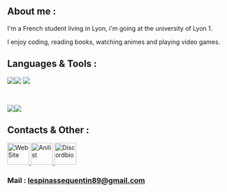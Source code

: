 ## About me :

I'm a French student living in Lyon, i'm going at the university of Lyon 1.
</p>
I enjoy coding, reading books, watching animes and playing video games.


## Languages & Tools :

<img src="https://img.shields.io/badge/html5%20-%23E34F26.svg?&style=for-the-badge&logo=html5&logoColor=white"/><img src="https://img.shields.io/badge/python%20-%2314354C.svg?&style=for-the-badge&logo=python&logoColor=white"/> <img src="https://img.shields.io/badge/c%20-%2300599C.svg?&style=for-the-badge&logo=c&logoColor=white"/>

<br>

<img src="https://img.shields.io/badge/git%20-%23F05033.svg?&style=for-the-badge&logo=git&logoColor=white"/><img src="https://img.shields.io/badge/gitlab%20-%23181717.svg?&style=for-the-badge&logo=gitlab&logoColor=white"/>

## Contacts & Other :

<a href="https://risolju.github.io/Website/">
  <img alt="WebSite" src="https://upload.wikimedia.org/wikipedia/commons/9/9c/GNOME_Web_logo.png" width=50px>
</a>

<a href="https://anilist.co/user/RiSolJu/">
  <img alt="Anilist" src="https://anilist.co/img/icons/android-chrome-512x512.png" width=50px>
</a>
<a href="https://discord.bio/p/risolju">
  <img alt="Discordbio" src="https://images-eu.ssl-images-amazon.com/images/I/51lpm9SpsJL.png" width=50px>
</a>

### Mail : lespinassequentin89@gmail.com 





